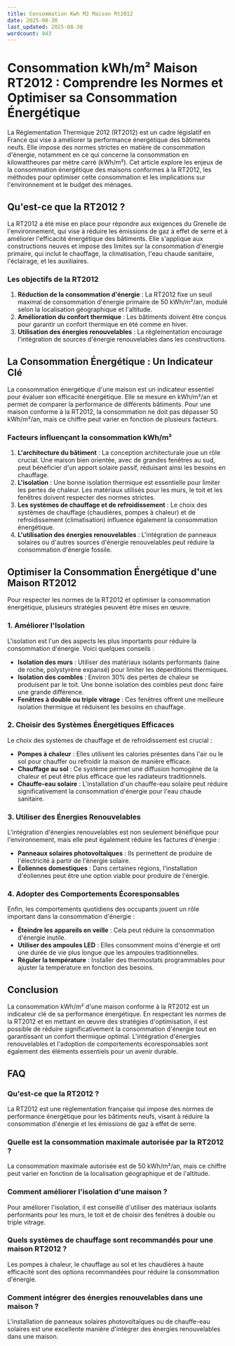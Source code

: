 ```yaml
---
title: Consommation Kwh M2 Maison Rt2012
date: 2025-08-30
last_updated: 2025-08-30
wordcount: 943
---
```


# Consommation kWh/m² Maison RT2012 : Comprendre les Normes et Optimiser sa Consommation Énergétique

La Réglementation Thermique 2012 (RT2012) est un cadre législatif en France qui vise à améliorer la performance énergétique des bâtiments neufs. Elle impose des normes strictes en matière de consommation d'énergie, notamment en ce qui concerne la consommation en kilowattheures par mètre carré (kWh/m²). Cet article explore les enjeux de la consommation énergétique des maisons conformes à la RT2012, les méthodes pour optimiser cette consommation et les implications sur l'environnement et le budget des ménages.

## Qu'est-ce que la RT2012 ?

La RT2012 a été mise en place pour répondre aux exigences du Grenelle de l'environnement, qui vise à réduire les émissions de gaz à effet de serre et à améliorer l'efficacité énergétique des bâtiments. Elle s'applique aux constructions neuves et impose des limites sur la consommation d'énergie primaire, qui inclut le chauffage, la climatisation, l'eau chaude sanitaire, l'éclairage, et les auxiliaires.

### Les objectifs de la RT2012

1. **Réduction de la consommation d'énergie** : La RT2012 fixe un seuil maximal de consommation d'énergie primaire de 50 kWh/m²/an, modulé selon la localisation géographique et l'altitude.
2. **Amélioration du confort thermique** : Les bâtiments doivent être conçus pour garantir un confort thermique en été comme en hiver.
3. **Utilisation des énergies renouvelables** : La réglementation encourage l'intégration de sources d'énergie renouvelables dans les constructions.

## La Consommation Énergétique : Un Indicateur Clé

La consommation énergétique d'une maison est un indicateur essentiel pour évaluer son efficacité énergétique. Elle se mesure en kWh/m²/an et permet de comparer la performance de différents bâtiments. Pour une maison conforme à la RT2012, la consommation ne doit pas dépasser 50 kWh/m²/an, mais ce chiffre peut varier en fonction de plusieurs facteurs.

### Facteurs influençant la consommation kWh/m²

1. **L'architecture du bâtiment** : La conception architecturale joue un rôle crucial. Une maison bien orientée, avec de grandes fenêtres au sud, peut bénéficier d'un apport solaire passif, réduisant ainsi les besoins en chauffage.
2. **L'isolation** : Une bonne isolation thermique est essentielle pour limiter les pertes de chaleur. Les matériaux utilisés pour les murs, le toit et les fenêtres doivent respecter des normes strictes.
3. **Les systèmes de chauffage et de refroidissement** : Le choix des systèmes de chauffage (chaudières, pompes à chaleur) et de refroidissement (climatisation) influence également la consommation énergétique.
4. **L'utilisation des énergies renouvelables** : L'intégration de panneaux solaires ou d'autres sources d'énergie renouvelables peut réduire la consommation d'énergie fossile.

## Optimiser la Consommation Énergétique d'une Maison RT2012

Pour respecter les normes de la RT2012 et optimiser la consommation énergétique, plusieurs stratégies peuvent être mises en œuvre.

### 1. Améliorer l'Isolation

L'isolation est l'un des aspects les plus importants pour réduire la consommation d'énergie. Voici quelques conseils :

- **Isolation des murs** : Utiliser des matériaux isolants performants (laine de roche, polystyrène expansé) pour limiter les déperditions thermiques.
- **Isolation des combles** : Environ 30% des pertes de chaleur se produisent par le toit. Une bonne isolation des combles peut donc faire une grande différence.
- **Fenêtres à double ou triple vitrage** : Ces fenêtres offrent une meilleure isolation thermique et réduisent les besoins en chauffage.

### 2. Choisir des Systèmes Énergétiques Efficaces

Le choix des systèmes de chauffage et de refroidissement est crucial :

- **Pompes à chaleur** : Elles utilisent les calories présentes dans l'air ou le sol pour chauffer ou refroidir la maison de manière efficace.
- **Chauffage au sol** : Ce système permet une diffusion homogène de la chaleur et peut être plus efficace que les radiateurs traditionnels.
- **Chauffe-eau solaire** : L'installation d'un chauffe-eau solaire peut réduire significativement la consommation d'énergie pour l'eau chaude sanitaire.

### 3. Utiliser des Énergies Renouvelables

L'intégration d'énergies renouvelables est non seulement bénéfique pour l'environnement, mais elle peut également réduire les factures d'énergie :

- **Panneaux solaires photovoltaïques** : Ils permettent de produire de l'électricité à partir de l'énergie solaire.
- **Éoliennes domestiques** : Dans certaines régions, l'installation d'éoliennes peut être une option viable pour produire de l'énergie.

### 4. Adopter des Comportements Écoresponsables

Enfin, les comportements quotidiens des occupants jouent un rôle important dans la consommation d'énergie :

- **Éteindre les appareils en veille** : Cela peut réduire la consommation d'énergie inutile.
- **Utiliser des ampoules LED** : Elles consomment moins d'énergie et ont une durée de vie plus longue que les ampoules traditionnelles.
- **Réguler la température** : Installer des thermostats programmables pour ajuster la température en fonction des besoins.

## Conclusion

La consommation kWh/m² d'une maison conforme à la RT2012 est un indicateur clé de sa performance énergétique. En respectant les normes de la RT2012 et en mettant en œuvre des stratégies d'optimisation, il est possible de réduire significativement la consommation d'énergie tout en garantissant un confort thermique optimal. L'intégration d'énergies renouvelables et l'adoption de comportements écoresponsables sont également des éléments essentiels pour un avenir durable.

## FAQ

### Qu'est-ce que la RT2012 ?

La RT2012 est une réglementation française qui impose des normes de performance énergétique pour les bâtiments neufs, visant à réduire la consommation d'énergie et les émissions de gaz à effet de serre.

### Quelle est la consommation maximale autorisée par la RT2012 ?

La consommation maximale autorisée est de 50 kWh/m²/an, mais ce chiffre peut varier en fonction de la localisation géographique et de l'altitude.

### Comment améliorer l'isolation d'une maison ?

Pour améliorer l'isolation, il est conseillé d'utiliser des matériaux isolants performants pour les murs, le toit et de choisir des fenêtres à double ou triple vitrage.

### Quels systèmes de chauffage sont recommandés pour une maison RT2012 ?

Les pompes à chaleur, le chauffage au sol et les chaudières à haute efficacité sont des options recommandées pour réduire la consommation d'énergie.

### Comment intégrer des énergies renouvelables dans une maison ?

L'installation de panneaux solaires photovoltaïques ou de chauffe-eau solaires est une excellente manière d'intégrer des énergies renouvelables dans une maison.